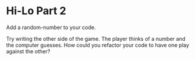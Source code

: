 # Hi-Lo Part 2

Add a random-number to your code.

Try writing the other side of the game. The player thinks of a number and the computer
guesses. How could you refactor your code to have one play against the other?
